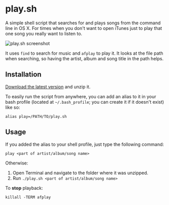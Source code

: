 # play.sh

A simple shell script that searches for and plays songs from the command line in OS X. For times when you don't want to open iTunes just to play that one song you really want to listen to.

![play.sh screenshot](https://lh5.googleusercontent.com/-fb0pTE8158A/UV227blOWwI/AAAAAAAAAh0/YAL6yT6_aZM/s873/play.sh.png)

It uses `find` to search for music and `afplay` to play it. It looks at the file path when searching, so having the artist, album and song title in the path helps.

## Installation

[Download the latest version][latest] and unzip it.

To easily run the script from anywhere, you can add an alias to it in your bash profile (located at `~/.bash_profile`; you can create it if it doesn't exist) like so:

    alias play=/PATH/TO/play.sh

## Usage

If you added the alias to your shell profile, just type the following command:

    play <part of artist/album/song name>

Otherwise:

1. Open Terminal and navigate to the folder where it was unzipped.
2. Run `./play.sh <part of artist/album/song name>`

To **stop** playback:

    killall -TERM afplay

[latest]: https://github.com/spinningarrow/play.sh/zipball/master